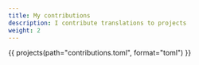 ```yaml
---
title: My contributions
description: I contribute translations to projects
weight: 2
---
```


{{ projects(path="contributions.toml", format="toml") }}
